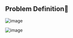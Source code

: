 ## Problem Definition&#x1F537;

![image](https://user-images.githubusercontent.com/46663815/219639749-aec9b298-eebd-4de9-91e0-e81ee5730871.png)

![image](https://user-images.githubusercontent.com/46663815/219640021-88b575b5-fa76-426c-a539-83acb44afae7.png)
